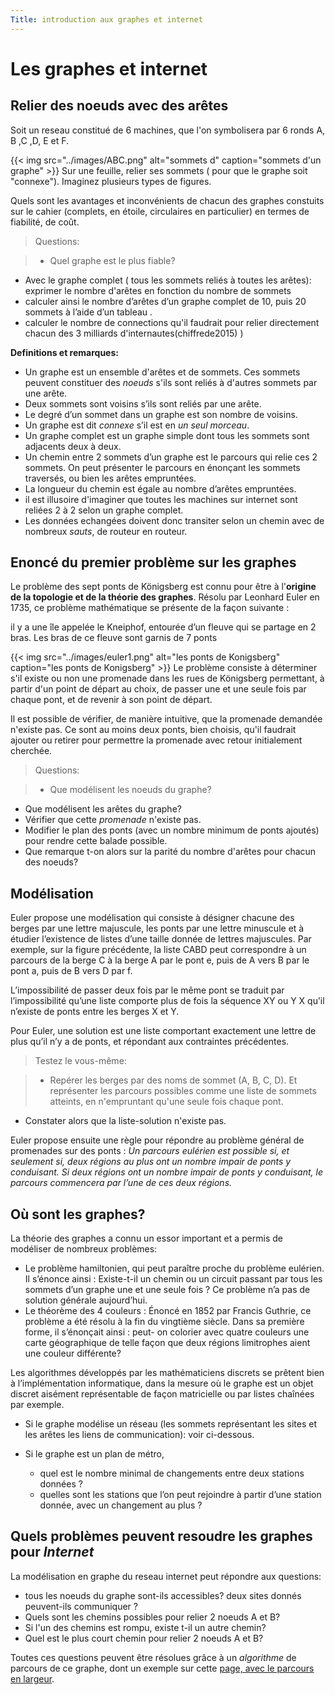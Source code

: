 ```yaml
---
Title: introduction aux graphes et internet
---
```


# Les graphes et internet
## Relier des noeuds avec des arêtes
Soit un reseau constitué de 6 machines, que l'on symbolisera par 6 ronds A, B ,C ,D, E et F.


{{< img src="../images/ABC.png" alt="sommets d" caption="sommets d'un graphe" >}}
Sur une feuille, relier ses sommets ( pour que le graphe soit "connexe"). Imaginez plusieurs types de figures. 

Quels sont les avantages et inconvénients de chacun des graphes constuits sur le cahier (complets, en étoile, circulaires en particulier) en termes de fiabilité, de coût.

> Questions:

> * Quel graphe est le plus fiable?
* Avec le graphe complet ( tous les sommets reliés à toutes les arêtes): exprimer le nombre d'arêtes en fonction du nombre de sommets
* calculer ainsi le nombre d’arêtes d’un graphe complet de 10, puis 20 sommets à l’aide d’un tableau .
* calculer le nombre de connections qu'il faudrait pour relier directement chacun des 3 milliards d'internautes(chiffrede2015) )

**Definitions et remarques:**

* Un graphe est un ensemble d'arêtes et de sommets. Ces sommets peuvent constituer des *noeuds* s'ils sont reliés à d'autres sommets par une arête.
* Deux sommets sont voisins s’ils sont reliés par une arête.
* Le degré d’un sommet dans un graphe est son nombre de voisins.
* Un graphe est dit *connexe* s’il est en *un seul morceau*.
* Un graphe complet est un graphe simple dont tous les sommets sont adjacents deux à deux.
* Un chemin entre 2 sommets d’un graphe est le parcours qui relie ces 2 sommets. On peut présenter le parcours en énonçant les sommets traversés, ou bien les arêtes empruntées.
* La longueur du chemin est égale au nombre d’arêtes empruntées.
* il est illusoire d'imaginer que toutes les machines sur internet sont reliées 2 à 2 selon un graphe complet.
* Les données echangées doivent donc transiter selon un chemin avec de nombreux *sauts*, de routeur en routeur.
 
## Enoncé du premier problème sur les graphes
Le problème des sept ponts de Königsberg est connu pour être à l'**origine de la topologie et de la théorie des graphes**. Résolu par Leonhard Euler en 1735, ce problème mathématique se présente de la façon suivante :

il y a une île appelée le Kneiphof, entourée d’un fleuve qui se partage en 2 bras. Les bras de ce fleuve sont garnis de 7 ponts


{{< img src="../images/euler1.png" alt="les ponts de Konigsberg" caption="les ponts de Konigsberg" >}}
Le problème consiste à déterminer s'il existe ou non une promenade dans les rues de Königsberg permettant, à partir d'un point de départ au choix, de passer une et une seule fois par chaque pont, et de revenir à son point de départ.

 Il est possible de vérifier, de manière intuitive, que la promenade demandée n'existe pas. Ce sont au moins deux ponts, bien choisis, qu'il faudrait ajouter ou retirer pour permettre la promenade avec retour initialement cherchée.
 
> Questions:

> * Que modélisent les noeuds du graphe?
* Que modélisent les arêtes du graphe?
* Vérifier que cette *promenade* n'existe pas. 
* Modifier le plan des ponts (avec un nombre minimum de ponts ajoutés) pour rendre cette balade possible.
* Que remarque t-on alors sur la parité du nombre d'arêtes pour chacun des noeuds?


## Modélisation
Euler propose une modélisation qui consiste à désigner chacune des berges par une lettre majuscule, les ponts par une lettre minuscule et à étudier l’existence de listes d’une taille donnée de lettres majuscules. Par exemple, sur la figure précédente, la liste CABD peut correspondre à un parcours de la berge C à la berge A par le pont e, puis de A vers B par le pont a, puis de B vers D par f.

L’impossibilité de passer deux fois par le même pont se traduit par l’impossibilité qu’une liste comporte plus de fois la séquence XY ou Y X qu’il n’existe de ponts entre les berges X et Y.

Pour Euler, une solution est une liste comportant exactement une lettre de plus qu’il n’y a de ponts, et répondant aux contraintes précédentes.

> Testez le vous-même:

> * Repérer les berges par des noms de sommet (A, B, C, D). Et représenter les parcours possibles comme une liste de sommets atteints, en n'empruntant qu'une seule fois chaque pont. 
* Constater alors que la liste-solution n'existe pas.

Euler propose ensuite une règle pour répondre au problème général de promenades sur des ponts :
*Un parcours eulérien est possible si, et seulement si, deux régions au plus ont un nombre impair de ponts y conduisant. Si deux régions ont un nombre impair de ponts y conduisant, le parcours commencera par l’une de ces deux régions.*

## Où sont les graphes?
La théorie des graphes a connu un essor important et a permis de modéliser de nombreux problèmes:

* Le problème hamiltonien, qui peut paraître proche du problème eulérien. Il s’énonce ainsi : Existe-t-il un chemin ou un circuit passant par tous les sommets d’un graphe une et une seule fois ? Ce problème n’a pas de solution générale aujourd’hui.
* Le théorème des 4 couleurs : Énoncé en 1852 par Francis Guthrie, ce problème a été résolu à la fin du vingtième siècle. Dans sa première forme, il s’énonçait ainsi : peut- on colorier avec quatre couleurs une carte géographique de telle façon que deux régions limitrophes aient une couleur différente?

Les algorithmes développés par les mathématiciens discrets se prêtent bien à l’implémentation informatique, dans la mesure où le graphe est un objet discret aisément représentable de façon matricielle ou par listes chaînées par exemple.

* Si le graphe modélise un réseau (les sommets représentant les sites et les arêtes les
liens de communication): voir ci-dessous.

* Si le graphe est un plan de métro,
	* quel est le nombre minimal de changements entre deux stations données ?
	* quelles sont les stations que l’on peut rejoindre à partir d’une station donnée, avec
un changement au plus ?

## Quels problèmes peuvent resoudre les graphes pour *Internet*
La modélisation en graphe du reseau internet peut répondre aux questions:

* tous les noeuds du graphe sont-ils accessibles? deux sites donnés peuvent-ils communiquer ?
* Quels sont les chemins possibles pour relier 2 noeuds A et B?
* Si l'un des chemins est rompu, existe t-il un autre chemin?
* Quel est le plus court chemin pour relier 2 noeuds A et B?

Toutes ces questions peuvent être résolues grâce à un *algorithme* de parcours de ce graphe, dont un exemple sur cette [page, avec le parcours en largeur](../page2/).


